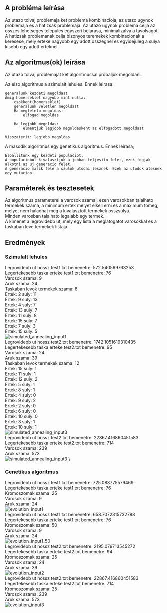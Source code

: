 ## A probléma leírása
 
Az utazo tolvaj problemaja ket problema kombinacioja, az utazo ugynok problemaja es a hatizsak problemaja.
Az utazo ugynok problema celja az osszes lehetseges telepules egyszeri bejarasa, minimalizalva a tavolsagot.
A hatizsak problemanak celja bizonyos teremekek kombinacionak a keresese, mely erteke nagyobb egy adott osszegnel es egyidejuleg a sulya kisebb egy adott erteknel.
 
## Az algoritmus(ok) leírása
 
Az utazo tolvaj problemajat ket algoritmussal probaljuk megoldani.

Az elso algoritmus a szimulalt lehules.
Ennek leirasa:

    generalunk kezdeti megoldast
    Amig homerseklet nagyobb mint nulla:
        csokkent(homerseklet)
        generalunk veletlen megoldast
        Ha megfelelo megoldas:
            elfogad megoldas

        Ha legjobb megoldas:
            elmentjuk legjobb megoldaskent az elfogadott megoldast

    Visszaterit: legjobb megoldas

A masodik algoritmus egy genetikus algoritmus.
Ennek leirasa;
    
    Eloallitunk egy kezdeti populaciot.
    A populaciobol kivalasztjuk a jobban teljesito felet, ezek fogjak alkotni az uj generacio felet.
    A generacio masik fele a szulok utodai lesznek. Ezek az utodok atesnek egy mutacion.

 
## Paraméterek és tesztesetek
 
Az algoritmus parameterei a varosok szamai, ezen varosokban talalhato termekek szama, a minimum ertek melyet elkell erni es a maximum tomeg, melyet nem haladhat meg a kivalasztott termekek osszsulya. \
Minden varosban talalhato legalabb egy termek.\
A kimenet a legrovidebb ut, mely egy lista a meglatogatot varosokkal es a taskaban leve termekek listaja.

## Eredmények

### Szimulalt lehules

Legrovidebb ut hossz test1.txt bemenetre: 572.540569763253\
Legertekesebb taska erteke test1.txt bemenetre: 76\
Varosok szama: 9\
Aruk szama: 24\
Taskaban levok termekek szama: 8\
Ertek: 2 suly: 11\
Ertek: 9 suly: 13\
Ertek: 4 suly: 7\
Ertek: 13 suly: 7\
Ertek: 11 suly: 8\
Ertek: 15 suly: 7\
Ertek: 7 suly: 3\
Ertek: 15 suly: 5\
![simulated_annealing_input1](result-images/simulated_annealing_input1.png)
\
Legrovidebb ut hossz test2.txt bemenetre: 1742.1051619310435\
Legertekesebb taska erteke test2.txt bemenetre: 95\
Varosok szama: 24\
Aruk szama: 39\
Taskaban levok termekek szama: 12\
Ertek: 15 suly: 1\
Ertek: 11 suly: 1\
Ertek: 12 suly: 2\
Ertek: 5 suly: 1\
Ertek: 8 suly: 1\
Ertek: 4 suly: 0\
Ertek: 9 suly: 2\
Ertek: 2 suly: 0\
Ertek: 6 suly: 0\
Ertek: 10 suly: 0\
Ertek: 3 suly: 1\
Ertek: 10 suly: 1\
![simulated_annealing_input3](result-images/simulated_annealing_input2.png)
\
Legrovidebb ut hossz test2.txt bemenetre: 22867.416860451583\
Legertekesebb taska erteke test2.txt bemenetre: 714\
Varosok szama: 239\
Aruk szama: 573\
![simulated_annealing_input3](result-images/simulated_annealing_input3.png)
\

### Genetikus algoritmus

Legrovidebb ut hossz test1.txt bemenetre: 725.088775579469\
Legertekesebb taska erteke test1.txt bemenetre: 76\
Kromoszomak szama: 25\
Varosok szama: 9\
Aruk szama: 24\
![evolution_input1](result-images/evolution_input1.png)
\
Legrovidebb ut hossz test1.txt bemenetre: 658.7072315732788\
Legertekesebb taska erteke test1.txt bemenetre: 76\
Kromoszomak szama: 50\
Varosok szama: 9\
Aruk szama: 24\
![evolution_input1_50](result-images/evolution_input1_50.png)
\
Legrovidebb ut hossz test2.txt bemenetre: 2195.079713545272\
Legertekesebb taska erteke test2.txt bemenetre: 94\
Kromoszomak szama: 25\
Varosok szama: 24\
Aruk szama: 39\
![evolution_input2](result-images/evolution_input2.png)
\
Legrovidebb ut hossz test2.txt bemenetre: 22867.416860451583\
Legertekesebb taska erteke test2.txt bemenetre: 714\
Kromoszomak szama: 25\
Varosok szama: 239\
Aruk szama: 573\
![evolution_input3](result-images/evolution_input3.png)
